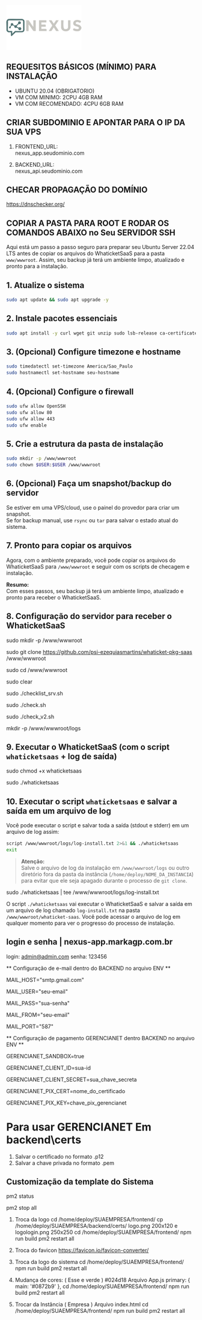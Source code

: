 <img src="/temp/logo.png" />

## REQUESITOS BÁSICOS (MÍNIMO) PARA INSTALAÇÃO
<ul>
  <li>UBUNTU 20.04 (OBRIGATORIO)</li>
  <li>VM COM MINIMO: 2CPU 4GB RAM</li>
  <li>VM COM RECOMENDADO: 4CPU 6GB RAM</li>  
</ul>

## CRIAR SUBDOMINIO E APONTAR PARA O IP DA SUA VPS ##

1.  FRONTEND_URL:  
nexus_app.seudominio.com

3.  BACKEND_URL:  
nexus_api.seudominio.com

## CHECAR PROPAGAÇÃO DO DOMÍNIO ##

https://dnschecker.org/

## COPIAR A PASTA PARA ROOT E RODAR OS COMANDOS ABAIXO no Seu SERVIDOR SSH ##

Aqui está um passo a passo seguro para preparar seu Ubuntu Server 22.04 LTS antes de copiar os arquivos do WhaticketSaaS para a pasta `www/wwwroot`. Assim, seu backup já terá um ambiente limpo, atualizado e pronto para a instalação.

## 1. Atualize o sistema

```sh
sudo apt update && sudo apt upgrade -y
```
## 2. Instale pacotes essenciais

```sh
sudo apt install -y curl wget git unzip sudo lsb-release ca-certificates build-essential
```

## 3. (Opcional) Configure timezone e hostname

```sh
sudo timedatectl set-timezone America/Sao_Paulo
sudo hostnamectl set-hostname seu-hostname
```

## 4. (Opcional) Configure o firewall

```sh
sudo ufw allow OpenSSH
sudo ufw allow 80
sudo ufw allow 443
sudo ufw enable
```

## 5. Crie a estrutura da pasta de instalação

```sh
sudo mkdir -p /www/wwwroot
sudo chown $USER:$USER /www/wwwroot
```

## 6. (Opcional) Faça um snapshot/backup do servidor

Se estiver em uma VPS/cloud, use o painel do provedor para criar um snapshot.  
Se for backup manual, use `rsync` ou `tar` para salvar o estado atual do sistema.

## 7. Pronto para copiar os arquivos

Agora, com o ambiente preparado, você pode copiar os arquivos do WhaticketSaaS para `/www/wwwroot` e seguir com os scripts de checagem e instalação.

**Resumo:**  
Com esses passos, seu backup já terá um ambiente limpo, atualizado e pronto para receber o WhaticketSaaS.  

## 8. Configuração do servidor para receber o WhaticketSaaS

sudo mkdir -p /www/wwwroot

sudo git clone https://github.com/psi-ezequiasmartins/whaticket-pkg-saas /www/wwwroot

sudo cd /www/wwwroot

sudo clear

sudo ./checklist_srv.sh

sudo ./check.sh

sudo ./check_v2.sh


mkdir -p /www/wwwroot/logs

## 9. Executar o WhaticketSaaS (com o script `whaticketsaas` + log de saída)
sudo chmod +x whaticketsaas

sudo ./whaticketsaas


## 10. Executar o script `whaticketsaas` e salvar a saída em um arquivo de log
Você pode executar o script e salvar toda a saída (stdout e stderr) em um arquivo de log assim:

```sh
script /www/wwwroot/logs/log-install.txt 2>&1 && ./whaticketsaas 
exit
```
> **Atenção:**  
> Salve o arquivo de log da instalação em `/www/wwwroot/logs` ou outro diretório fora da pasta da instância (`/home/deploy/NOME_DA_INSTANCIA`) para evitar que ele seja apagado durante o processo de `git clone`.

sudo ./whaticketsaas | tee /www/wwwroot/logs/log-install.txt

O script `./whaticketsaas` vai executar o WhaticketSaaS e salvar a saída em um arquivo de log chamado `log-install.txt` na pasta `/www/wwwroot/whaticket-saas`. Você pode acessar o arquivo de log em qualquer momento para ver o progresso do processo de instalação.

## login e senha | nexus-app.markagp.com.br

login: admin@admin.com
senha: 123456

** Configuração de e-mail dentro do BACKEND no arquivo ENV **

MAIL_HOST="smtp.gmail.com"

MAIL_USER="seu-email"

MAIL_PASS="sua-senha"

MAIL_FROM="seu-email"

MAIL_PORT="587"

** Configuração de pagamento GERENCIANET dentro BACKEND no arquivo ENV **

GERENCIANET_SANDBOX=true

GERENCIANET_CLIENT_ID=sua-id

GERENCIANET_CLIENT_SECRET=sua_chave_secreta

GERENCIANET_PIX_CERT=nome_do_certificado

GERENCIANET_PIX_KEY=chave_pix_gerencianet


# Para usar GERENCIANET Em backend\certs

1.  Salvar o certificado no formato .p12
2.  Salvar a chave privada no formato .pem

## Customização da template do Sistema

pm2 status

pm2 stop all

1. Troca da logo
cd /home/deploy/SUAEMPRESA/frontend/
cp /home/deploy/SUAEMPRESA/backend/certs/
logo.png 200x120 e logologin.png 250x250
cd /home/deploy/SUAEMPRESA/frontend/
npm run build
pm2 restart all

2. Troca do favicon
https://favicon.io/favicon-converter/

3. Troca da logo do sistema
cd /home/deploy/SUAEMPRESA/frontend/
npm run build
pm2 restart all

4. Mudança de cores: 
( Esse e verde ) #024d18
Arquivo App.js 
primary: { main: '#0872b9' },
cd /home/deploy/SUAEMPRESA/frontend/
npm run build
pm2 restart all

5. Trocar da Instância ( Empresa )
Arquivo index.html
cd /home/deploy/SUAEMPRESA/frontend/
npm run build
pm2 restart all
